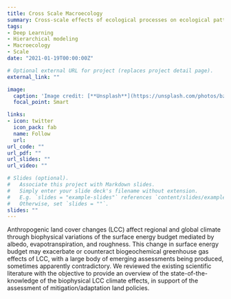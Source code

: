 ```yaml
---
title: Cross Scale Macroecology
summary: Cross-scale effects of ecological processes on ecological patterns
tags:
- Deep Learning
- Hierarchical modeling
- Macroecology
- Scale
date: "2021-01-19T00:00:00Z"

# Optional external URL for project (replaces project detail page).
external_link: ""

image:
  caption: 'Image credit: [**Unsplash**](https://unsplash.com/photos/bzdhc5b3Bxs)'
  focal_point: Smart

links:
- icon: twitter
  icon_pack: fab
  name: Follow
  url:
url_code: ""
url_pdf: ""
url_slides: ""
url_video: ""

# Slides (optional).
#   Associate this project with Markdown slides.
#   Simply enter your slide deck's filename without extension.
#   E.g. `slides = "example-slides"` references `content/slides/example-slides.md`.
#   Otherwise, set `slides = ""`.
slides: ""
---
```


Anthropogenic land cover changes (LCC) affect regional and global climate through biophysical variations of the surface energy budget mediated by albedo, evapotranspiration, and roughness. This change in surface energy budget may exacerbate or counteract biogeochemical greenhouse gas effects of LCC, with a large body of emerging assessments being produced, sometimes apparently contradictory. We reviewed the existing scientific literature with the objective to provide an overview of the state-of-the-knowledge of the biophysical LCC climate effects, in support of the assessment of mitigation/adaptation land policies.
